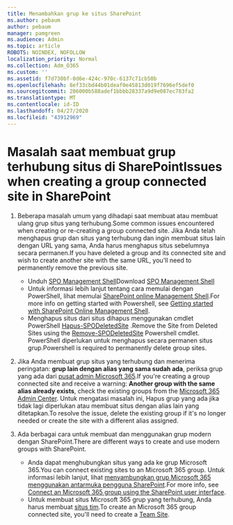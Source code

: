 ```yaml
---
title: Menambahkan grup ke situs SharePoint
ms.author: pebaum
author: pebaum
manager: pamgreen
ms.audience: Admin
ms.topic: article
ROBOTS: NOINDEX, NOFOLLOW
localization_priority: Normal
ms.collection: Adm_O365
ms.custom: ''
ms.assetid: f7d730bf-0d6e-424c-970c-6137c71cb50b
ms.openlocfilehash: 8ef33cbd44b01deaf0e45813d019f7696ef5def0
ms.sourcegitcommit: 286000b588adef1bbbb28337a9d9e087ec783fa2
ms.translationtype: MT
ms.contentlocale: id-ID
ms.lasthandoff: 04/27/2020
ms.locfileid: "43912969"
---
```

# <a name="issues-when-creating-a-group-connected-site-in-sharepoint"></a><span data-ttu-id="cc4be-102">Masalah saat membuat grup terhubung situs di SharePoint</span><span class="sxs-lookup"><span data-stu-id="cc4be-102">Issues when creating a group connected site in SharePoint</span></span>

1. <span data-ttu-id="cc4be-103">Beberapa masalah umum yang dihadapi saat membuat atau membuat ulang grup situs yang terhubung.</span><span class="sxs-lookup"><span data-stu-id="cc4be-103">Some common issues encountered when creating or re-creating a group connected site.</span></span>
<span data-ttu-id="cc4be-104">Jika Anda telah menghapus grup dan situs yang terhubung dan ingin membuat situs lain dengan URL yang sama, Anda harus menghapus situs sebelumnya secara permanen.</span><span class="sxs-lookup"><span data-stu-id="cc4be-104">If you have deleted a group and its connected site and wish to create another site with the same URL, you'll need to permanently remove the previous site.</span></span>

   - <span data-ttu-id="cc4be-105">Unduh [SPO Management Shell](https://support.office.com/article/introduction-to-the-sharepoint-online-management-shell-c16941c3-19b4-4710-8056-34c034493429)</span><span class="sxs-lookup"><span data-stu-id="cc4be-105">Download [SPO Management Shell](https://support.office.com/article/introduction-to-the-sharepoint-online-management-shell-c16941c3-19b4-4710-8056-34c034493429)</span></span>
   - <span data-ttu-id="cc4be-106">Untuk informasi lebih lanjut tentang cara memulai dengan PowerShell, lihat memulai [SharePoint online Management Shell](https://docs.microsoft.com/powershell/module/sharepoint-online/remove-sposite).</span><span class="sxs-lookup"><span data-stu-id="cc4be-106">For more info on getting started with Powershell, see [Getting started with SharePoint Online Management Shell](https://docs.microsoft.com/powershell/module/sharepoint-online/remove-sposite).</span></span>
   - <span data-ttu-id="cc4be-107">Menghapus situs dari situs dihapus menggunakan cmdlet PowerShell [Hapus-SPODeletedSite](https://docs.microsoft.com/powershell/module/sharepoint-online/remove-sposite?view=sharepoint-ps) .</span><span class="sxs-lookup"><span data-stu-id="cc4be-107">Remove the Site from Deleted Sites using the [Remove-SPODeletedSite](https://docs.microsoft.com/powershell/module/sharepoint-online/remove-sposite?view=sharepoint-ps) Powershell cmdlet.</span></span> <span data-ttu-id="cc4be-108">PowerShell diperlukan untuk menghapus secara permanen situs grup.</span><span class="sxs-lookup"><span data-stu-id="cc4be-108">Powershell is required to permanently delete group sites.</span></span>

1. <span data-ttu-id="cc4be-109">Jika Anda membuat grup situs yang terhubung dan menerima peringatan: **grup lain dengan alias yang sama sudah ada**, periksa grup yang ada dari [pusat admin Microsoft 365](https://admin.microsoft.com/AdminPortal/Home#/groups).</span><span class="sxs-lookup"><span data-stu-id="cc4be-109">If you're creating a group connected site and receive a warning: **Another group with the same alias already exists**, check the existing groups from the [Microsoft 365 Admin Center](https://admin.microsoft.com/AdminPortal/Home#/groups).</span></span> <span data-ttu-id="cc4be-110">Untuk mengatasi masalah ini, Hapus grup yang ada jika tidak lagi diperlukan atau membuat situs dengan alias lain yang ditetapkan.</span><span class="sxs-lookup"><span data-stu-id="cc4be-110">To resolve the issue, delete the existing group if it's no longer needed or create the site with a different alias assigned.</span></span>

1. <span data-ttu-id="cc4be-111">Ada berbagai cara untuk membuat dan menggunakan grup modern dengan SharePoint.</span><span class="sxs-lookup"><span data-stu-id="cc4be-111">There are different ways to create and use modern groups with SharePoint.</span></span>

   - <span data-ttu-id="cc4be-112">Anda dapat menghubungkan situs yang ada ke grup Microsoft 365.</span><span class="sxs-lookup"><span data-stu-id="cc4be-112">You can connect existing sites to an Microsoft 365 group.</span></span> <span data-ttu-id="cc4be-113">Untuk informasi lebih lanjut, lihat [menyambungkan grup Microsoft 365 menggunakan antarmuka pengguna SharePoint](https://docs.microsoft.com/sharepoint/dev/transform/modernize-connect-to-office365-group#connect-an-office-365-group-using-the-sharepoint-user-interface).</span><span class="sxs-lookup"><span data-stu-id="cc4be-113">For more info, see [Connect an Microsoft 365 group using the SharePoint user interface](https://docs.microsoft.com/sharepoint/dev/transform/modernize-connect-to-office365-group#connect-an-office-365-group-using-the-sharepoint-user-interface).</span></span>
   - <span data-ttu-id="cc4be-114">Untuk membuat situs Microsoft 365 grup yang terhubung, Anda harus membuat [situs tim](https://admin.microsoft.com/sharepoint).</span><span class="sxs-lookup"><span data-stu-id="cc4be-114">To create an Microsoft 365 group connected site, you'll need to create a [Team Site](https://admin.microsoft.com/sharepoint).</span></span>
